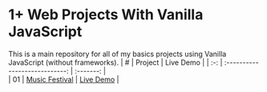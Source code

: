 # 1+ Web Projects With Vanilla JavaScript  

This is a main repository for all of my basics projects using Vanilla JavaScript (without frameworks).
|  #  |            Project             | Live Demo |
| :-: | :----------------------------: | :-------: |  
| 01  |       [Music Festival](https://github.com/kemilbeltre/vanillawebprojects/tree/main/musicfestival)       | [Live Demo](https://webfestival.netlify.app/)  |  
